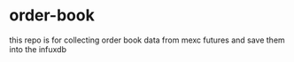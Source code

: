 # order-book

this repo is for collecting order book data from mexc futures and save them into the infuxdb
